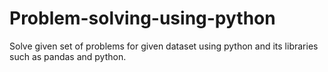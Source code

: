 # Problem-solving-using-python
Solve given set of problems for given dataset using python and its libraries such as pandas and python.
